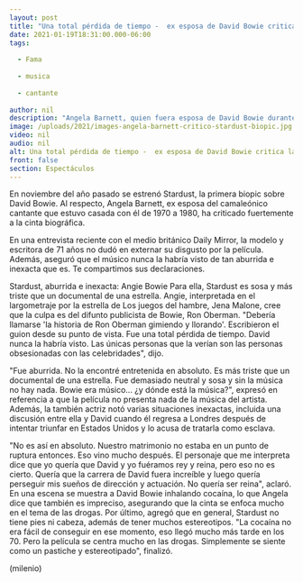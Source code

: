 ```yaml
---
layout: post
title: "Una total pérdida de tiempo -  ex esposa de David Bowie critica la biopic sobre el cantante"
date: 2021-01-19T18:31:00.000-06:00
tags:
  
  - Fama
  
  - musica
  
  - cantante
  
author: nil
description: "Angela Barnett, quien fuera esposa de David Bowie durante diez años, criticó la película sobre el icónico músico. Esto fue lo que dijo. "
image: /uploads/2021/images-angela-barnett-critico-stardust-biopic.jpg
video: nil
audio: nil
alt: Una total pérdida de tiempo -  ex esposa de David Bowie critica la biopic sobre el cantante
front: false
section: Espectáculos
---
```


En noviembre del año pasado se estrenó Stardust, la primera biopic sobre David Bowie. Al respecto, Angela Barnett, ex esposa del camaleónico cantante que estuvo casada con él de 1970 a 1980, ha criticado fuertemente a la cinta biográfica. 

En una entrevista reciente con el medio británico Daily Mirror, la modelo y escritora de 71 años no dudó en externar su disgusto por la película. Además, aseguró que el músico nunca la habría visto de tan aburrida e inexacta que es. Te compartimos sus declaraciones. 

Stardust, aburrida e inexacta: Angie Bowie Para ella, Stardust es sosa y más triste que un documental de una estrella. Angie, interpretada en el largometraje por la estrella de Los juegos del hambre, Jena Malone, cree que la culpa es del difunto publicista de Bowie, Ron Oberman. "Debería llamarse 'la historia de Ron Oberman gimiendo y llorando'. Escribieron el guion desde su punto de vista. Fue una total pérdida de tiempo. David nunca la habría visto. Las únicas personas que la verían son las personas obsesionadas con las celebridades", dijo. 

"Fue aburrida. No la encontré entretenida en absoluto. Es más triste que un documental de una estrella. Fue demasiado neutral y sosa y sin la música no hay nada. Bowie era músico... ¿y dónde está la música?", expresó en referencia a que la película no presenta nada de la música del artista. 
Además, la también actriz notó varias situaciones inexactas, incluida una discusión entre ella y David cuando él regresa a Londres después de intentar triunfar en Estados Unidos y lo acusa de tratarla como esclava. 

"No es así en absoluto. Nuestro matrimonio no estaba en un punto de ruptura entonces. Eso vino mucho después. El personaje que me interpreta dice que yo quería que David y yo fuéramos rey y reina, pero eso no es cierto. Quería que la carrera de David fuera increíble y luego quería perseguir mis sueños de dirección y actuación. No quería ser reina", aclaró. 
En una escena se muestra a David Bowie inhalando cocaína, lo que Angela dice que también es impreciso, asegurando que la cinta se enfoca mucho en el tema de las drogas. Por último, agregó que en general, Stardust no tiene pies ni cabeza, además de tener muchos estereotipos. 
"La cocaína no era fácil de conseguir en ese momento, eso llegó mucho más tarde en los 70. Pero la película se centra mucho en las drogas. Simplemente se siente como un pastiche y estereotipado", finalizó. 

(milenio)